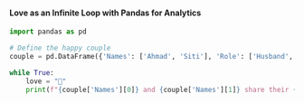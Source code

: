 #### Love as an Infinite Loop with Pandas for Analytics
```python
import pandas as pd

# Define the happy couple
couple = pd.DataFrame({'Names': ['Ahmad', 'Siti'], 'Role': ['Husband', 'Wife']})

while True:
    love = "💖"
    print(f"{couple['Names'][0]} and {couple['Names'][1]} share their {love} forever!")
```
